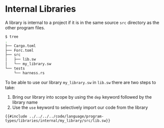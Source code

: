 # Internal Libraries

A library is internal to a project if it is in the same source `src` directory as the other program files.

```bash
$ tree
.
├── Cargo.toml
├── Forc.toml
├── src
│   ├── lib.sw
│   └── my_library.sw
└── tests
    └── harness.rs
```

To be able to use our library `my_library.sw` in `lib.sw` there are two steps to take:

1. Bring our library into scope by using the `dep` keyword followed by the library name
2. Use the `use` keyword to selectively import our code from the library

```sway
{{#include ../../../../code/language/program-types/libraries/internal/my_library/src/lib.sw}}
```
